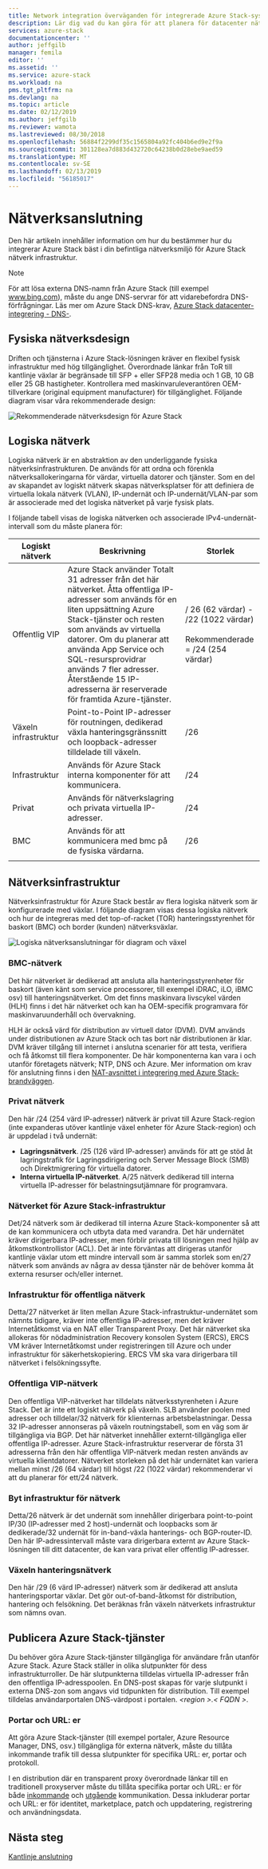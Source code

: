 ```yaml
---
title: Network integration överväganden för integrerade Azure Stack-system | Microsoft Docs
description: Lär dig vad du kan göra för att planera för datacenter nätverksintegrering med flera noder Azure Stack.
services: azure-stack
documentationcenter: ''
author: jeffgilb
manager: femila
editor: ''
ms.assetid: ''
ms.service: azure-stack
ms.workload: na
pms.tgt_pltfrm: na
ms.devlang: na
ms.topic: article
ms.date: 02/12/2019
ms.author: jeffgilb
ms.reviewer: wamota
ms.lastreviewed: 08/30/2018
ms.openlocfilehash: 56884f2299df35c1565804a92fc404b6ed9e2f9a
ms.sourcegitcommit: 301128ea7d883d432720c64238b0d28ebe9aed59
ms.translationtype: MT
ms.contentlocale: sv-SE
ms.lasthandoff: 02/13/2019
ms.locfileid: "56185017"
---
```

# <a name="network-connectivity"></a>Nätverksanslutning
Den här artikeln innehåller information om hur du bestämmer hur du integrerar Azure Stack bäst i din befintliga nätverksmiljö för Azure Stack nätverk infrastruktur. 

> [!NOTE]
> För att lösa externa DNS-namn från Azure Stack (till exempel www.bing.com), måste du ange DNS-servrar för att vidarebefordra DNS-förfrågningar. Läs mer om Azure Stack DNS-krav, [Azure Stack datacenter-integrering - DNS-](azure-stack-integrate-dns.md).

## <a name="physical-network-design"></a>Fysiska nätverksdesign
Driften och tjänsterna i Azure Stack-lösningen kräver en flexibel fysisk infrastruktur med hög tillgänglighet. Överordnade länkar från ToR till kantlinje växlar är begränsade till SFP + eller SFP28 media och 1 GB, 10 GB eller 25 GB hastigheter. Kontrollera med maskinvaruleverantören OEM-tillverkare (original equipment manufacturer) för tillgänglighet. Följande diagram visar våra rekommenderade design:

![Rekommenderade nätverksdesign för Azure Stack](media/azure-stack-network/recommended-design.png)


## <a name="logical-networks"></a>Logiska nätverk
Logiska nätverk är en abstraktion av den underliggande fysiska nätverksinfrastrukturen. De används för att ordna och förenkla nätverksallokeringarna för värdar, virtuella datorer och tjänster. Som en del av skapandet av logiskt nätverk skapas nätverksplatser för att definiera de virtuella lokala nätverk (VLAN), IP-undernät och IP-undernät/VLAN-par som är associerade med det logiska nätverket på varje fysisk plats.

I följande tabell visas de logiska nätverken och associerade IPv4-undernät-intervall som du måste planera för:

| Logiskt nätverk | Beskrivning | Storlek | 
| -------- | ------------- | ------------ | 
| Offentlig VIP | Azure Stack använder Totalt 31 adresser från det här nätverket. Åtta offentliga IP-adresser som används för en liten uppsättning Azure Stack-tjänster och resten som används av virtuella datorer. Om du planerar att använda App Service och SQL-resursprovidrar används 7 fler adresser. Återstående 15 IP-adresserna är reserverade för framtida Azure-tjänster. | / 26 (62 värdar) - /22 (1022 värdar)<br><br>Rekommenderade = /24 (254 värdar) | 
| Växeln infrastruktur | Point-to-Point IP-adresser för routningen, dedikerad växla hanteringsgränssnitt och loopback-adresser tilldelade till växeln. | /26 | 
| Infrastruktur | Används för Azure Stack interna komponenter för att kommunicera. | /24 |
| Privat | Används för nätverkslagring och privata virtuella IP-adresser. | /24 | 
| BMC | Används för att kommunicera med bmc på de fysiska värdarna. | /26 | 
| | | |

## <a name="network-infrastructure"></a>Nätverksinfrastruktur
Nätverksinfrastruktur för Azure Stack består av flera logiska nätverk som är konfigurerade med växlar. I följande diagram visas dessa logiska nätverk och hur de integreras med det top-of-racket (TOR) hanteringsstyrenhet för baskort (BMC) och border (kunden) nätverksväxlar.

![Logiska nätverksanslutningar för diagram och växel](media/azure-stack-network/NetworkDiagram.png)

### <a name="bmc-network"></a>BMC-nätverk
Det här nätverket är dedikerad att ansluta alla hanteringsstyrenheter för baskort (även känt som service processorer, till exempel iDRAC, iLO, iBMC osv) till hanteringsnätverket. Om det finns maskinvara livscykel värden (HLH) finns i det här nätverket och kan ha OEM-specifik programvara för maskinvaruunderhåll och övervakning. 

HLH är också värd för distribution av virtuell dator (DVM). DVM används under distributionen av Azure Stack och tas bort när distributionen är klar. DVM kräver tillgång till internet i anslutna scenarier för att testa, verifiera och få åtkomst till flera komponenter. De här komponenterna kan vara i och utanför företagets nätverk; NTP, DNS och Azure. Mer information om krav för anslutning finns i den [NAT-avsnittet i integrering med Azure Stack-brandväggen](azure-stack-firewall.md#network-address-translation). 

### <a name="private-network"></a>Privat nätverk
Den här /24 (254 värd IP-adresser) nätverk är privat till Azure Stack-region (inte expanderas utöver kantlinje växel enheter för Azure Stack-region) och är uppdelad i två undernät:

- **Lagringsnätverk**. /25 (126 värd IP-adresser) används för att ge stöd åt lagringstrafik för Lagringsdirigering och Server Message Block (SMB) och Direktmigrering för virtuella datorer. 
- **Interna virtuella IP-nätverket**. A/25 nätverk dedikerad till interna virtuella IP-adresser för belastningsutjämnare för programvara.

### <a name="azure-stack-infrastructure-network"></a>Nätverket för Azure Stack-infrastruktur
Det/24 nätverk som är dedikerad till interna Azure Stack-komponenter så att de kan kommunicera och utbyta data med varandra. Det här undernätet kräver dirigerbara IP-adresser, men förblir privata till lösningen med hjälp av åtkomstkontrollistor (ACL). Det är inte förväntas att dirigeras utanför kantlinje växlar utom ett mindre intervall som är samma storlek som en/27 nätverk som används av några av dessa tjänster när de behöver komma åt externa resurser och/eller internet. 

### <a name="public-infrastructure-network"></a>Infrastruktur för offentliga nätverk
Detta/27 nätverket är liten mellan Azure Stack-infrastruktur-undernätet som nämnts tidigare, kräver inte offentliga IP-adresser, men det kräver Internetåtkomst via en NAT eller Transparent Proxy. Det här nätverket ska allokeras för nödadministration Recovery konsolen System (ERCS), ERCS VM kräver Internetåtkomst under registreringen till Azure och under infrastruktur för säkerhetskopiering. ERCS VM ska vara dirigerbara till nätverket i felsökningssyfte.

### <a name="public-vip-network"></a>Offentliga VIP-nätverk
Den offentliga VIP-nätverket har tilldelats nätverksstyrenheten i Azure Stack. Det är inte ett logiskt nätverk på växeln. SLB använder poolen med adresser och tilldelar/32 nätverk för klienternas arbetsbelastningar. Dessa 32 IP-adresser annonseras på växeln routningstabell, som en väg som är tillgängliga via BGP. Det här nätverket innehåller externt-tillgängliga eller offentliga IP-adresser. Azure Stack-infrastruktur reserverar de första 31 adresserna från den här offentliga VIP-nätverk medan resten används av virtuella klientdatorer. Nätverket storleken på det här undernätet kan variera mellan minst /26 (64 värdar) till högst /22 (1022 värdar) rekommenderar vi att du planerar för ett/24 nätverk.

### <a name="switch-infrastructure-network"></a>Byt infrastruktur för nätverk
Detta/26 nätverk är det undernät som innehåller dirigerbara point-to-point IP/30 (IP-adresser med 2 host)-undernät och loopbacks som är dedikerade/32 undernät för in-band-växla hanterings- och BGP-router-ID. Den här IP-adressintervall måste vara dirigerbara externt av Azure Stack-lösningen till ditt datacenter, de kan vara privat eller offentlig IP-adresser.

### <a name="switch-management-network"></a>Växeln hanteringsnätverk
Den här /29 (6 värd IP-adresser) nätverk som är dedikerad att ansluta hanteringsportar växlar. Det gör out-of-band-åtkomst för distribution, hantering och felsökning. Det beräknas från växeln nätverkets infrastruktur som nämns ovan.

## <a name="publish-azure-stack-services"></a>Publicera Azure Stack-tjänster
Du behöver göra Azure Stack-tjänster tillgängliga för användare från utanför Azure Stack. Azure Stack ställer in olika slutpunkter för dess infrastrukturroller. De här slutpunkterna tilldelas virtuella IP-adresser från den offentliga IP-adresspoolen. En DNS-post skapas för varje slutpunkt i externa DNS-zon som angavs vid tidpunkten för distribution. Till exempel tilldelas användarportalen DNS-värdpost i portalen.  *&lt;region >.&lt; FQDN >*.

### <a name="ports-and-urls"></a>Portar och URL: er
Att göra Azure Stack-tjänster (till exempel portaler, Azure Resource Manager, DNS, osv.) tillgängliga för externa nätverk, måste du tillåta inkommande trafik till dessa slutpunkter för specifika URL: er, portar och protokoll.
 
I en distribution där en transparent proxy överordnade länkar till en traditionell proxyserver måste du tillåta specifika portar och URL: er för både [inkommande](https://docs.microsoft.com/azure/azure-stack/azure-stack-integrate-endpoints#ports-and-protocols-inbound) och [utgående](https://docs.microsoft.com/azure/azure-stack/azure-stack-integrate-endpoints#ports-and-urls-outbound) kommunikation. Dessa inkluderar portar och URL: er för identitet, marketplace, patch och uppdatering, registrering och användningsdata.

## <a name="next-steps"></a>Nästa steg
[Kantlinje anslutning](azure-stack-border-connectivity.md)